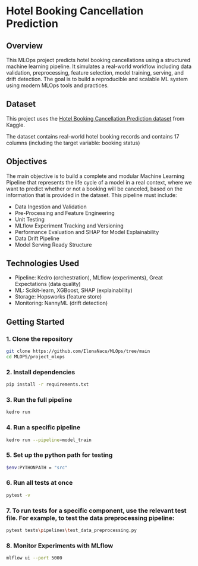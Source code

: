 # Hotel Booking Cancellation Prediction

## Overview

This MLOps project predicts hotel booking cancellations using a structured machine learning pipeline. It simulates a real-world workflow including data validation, preprocessing, feature selection, model training, serving, and drift detection. The goal is to build a reproducible and scalable ML system using modern MLOps tools and practices.

## Dataset

This project uses the [Hotel Booking Cancellation Prediction dataset](https://www.kaggle.com/datasets/youssefaboelwafa/hotel-booking-cancellation-prediction) from Kaggle.

The dataset contains real-world hotel booking records and contains 17 columns (including the target variable: booking status)

## Objectives
The main objective is to build a complete and modular Machine Learning Pipeline that represents the life cycle of a model in a real context, where we want to predict whether or not a booking will be canceled, based on the information that is provided in the dataset. This pipeline must include: 

- Data Ingestion and Validation 
- Pre-Processing and Feature Engineering
- Unit Testing
- MLflow Experiment Tracking and Versioning
- Performance Evaluation and SHAP for Model Explainability
- Data Drift Pipeline
- Model Serving Ready Structure

## Technologies Used
- Pipeline: Kedro (orchestration), MLflow (experiments), Great Expectations (data quality) 
- ML: Scikit-learn, XGBoost, SHAP (explainability) 
- Storage: Hopsworks (feature store)
- Monitoring: NannyML (drift detection)

## Getting Started
### 1. Clone the repository

```bash
git clone https://github.com/IlonaNacu/MLOps/tree/main
cd MLOPS/project_mlops
```

### 2. Install dependencies
```bash
pip install -r requirements.txt
```

### 3. Run the full pipeline
```bash
kedro run
```

### 4. Run a specific pipeline
```bash
kedro run --pipeline=model_train
```

### 5. Set up the python path for testing
```bash
$env:PYTHONPATH = "src"
```

### 6. Run all tests at once
```bash
pytest -v
```

### 7. To run tests for a specific component, use the relevant test file. For example, to test the data preprocessing pipeline:
```bash
pytest tests\pipelines\test_data_preprocessing.py
```

### 8. Monitor Experiments with MLflow
```bash
mlflow ui --port 5000
```
